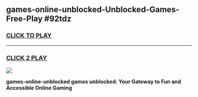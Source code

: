 
## games-online-unblocked-Unblocked-Games-Free-Play #92tdz
<h3>
<a href="https://us.freeplayer.one?title=games-online-unblocked&ref=9M">CLICK TO PLAY</a></h3>
<hr>

<h3>
<a href="https://us.freeplayer.one?title=games-online-unblocked&ref=9M">CLICK 2 PLAY</a>
  
</h3>

<a href="https://us.freeplayer.one?title=games-online-unblocked&ref=9M"><img src="https://clearcache.store/games.png"></a>


**games-online-unblocked games unblocked: Your Gateway to Fun and Accessible Online Gaming**
